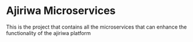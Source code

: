 # Ajiriwa Microservices

This is the project that contains all the microservices that can enhance the functionality of the ajiriwa platform
